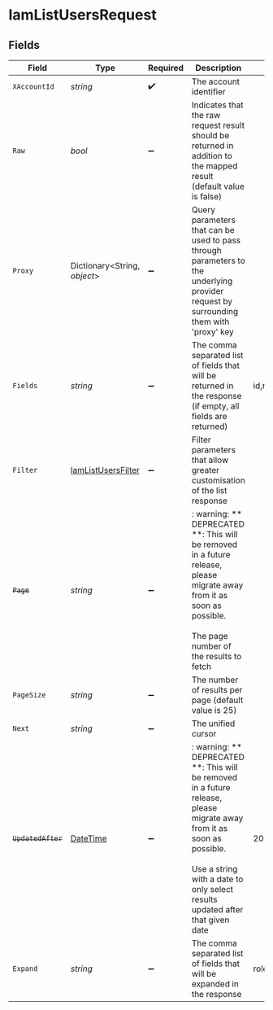 # IamListUsersRequest


## Fields

| Field                                                                                                                                                                                                      | Type                                                                                                                                                                                                       | Required                                                                                                                                                                                                   | Description                                                                                                                                                                                                | Example                                                                                                                                                                                                    |
| ---------------------------------------------------------------------------------------------------------------------------------------------------------------------------------------------------------- | ---------------------------------------------------------------------------------------------------------------------------------------------------------------------------------------------------------- | ---------------------------------------------------------------------------------------------------------------------------------------------------------------------------------------------------------- | ---------------------------------------------------------------------------------------------------------------------------------------------------------------------------------------------------------- | ---------------------------------------------------------------------------------------------------------------------------------------------------------------------------------------------------------- |
| `XAccountId`                                                                                                                                                                                               | *string*                                                                                                                                                                                                   | :heavy_check_mark:                                                                                                                                                                                         | The account identifier                                                                                                                                                                                     |                                                                                                                                                                                                            |
| `Raw`                                                                                                                                                                                                      | *bool*                                                                                                                                                                                                     | :heavy_minus_sign:                                                                                                                                                                                         | Indicates that the raw request result should be returned in addition to the mapped result (default value is false)                                                                                         |                                                                                                                                                                                                            |
| `Proxy`                                                                                                                                                                                                    | Dictionary<String, *object*>                                                                                                                                                                               | :heavy_minus_sign:                                                                                                                                                                                         | Query parameters that can be used to pass through parameters to the underlying provider request by surrounding them with 'proxy' key                                                                       |                                                                                                                                                                                                            |
| `Fields`                                                                                                                                                                                                   | *string*                                                                                                                                                                                                   | :heavy_minus_sign:                                                                                                                                                                                         | The comma separated list of fields that will be returned in the response (if empty, all fields are returned)                                                                                               | id,remote_id,first_name,last_name,name,primary_email_address,username,roles,groups,status,avatar,is_bot_user,last_active_at,last_login_at,created_at,updated_at,multi_factor_enabled,unified_custom_fields |
| `Filter`                                                                                                                                                                                                   | [IamListUsersFilter](../../Models/Requests/IamListUsersFilter.md)                                                                                                                                          | :heavy_minus_sign:                                                                                                                                                                                         | Filter parameters that allow greater customisation of the list response                                                                                                                                    |                                                                                                                                                                                                            |
| ~~`Page`~~                                                                                                                                                                                                 | *string*                                                                                                                                                                                                   | :heavy_minus_sign:                                                                                                                                                                                         | : warning: ** DEPRECATED **: This will be removed in a future release, please migrate away from it as soon as possible.<br/><br/>The page number of the results to fetch                                   |                                                                                                                                                                                                            |
| `PageSize`                                                                                                                                                                                                 | *string*                                                                                                                                                                                                   | :heavy_minus_sign:                                                                                                                                                                                         | The number of results per page (default value is 25)                                                                                                                                                       |                                                                                                                                                                                                            |
| `Next`                                                                                                                                                                                                     | *string*                                                                                                                                                                                                   | :heavy_minus_sign:                                                                                                                                                                                         | The unified cursor                                                                                                                                                                                         |                                                                                                                                                                                                            |
| ~~`UpdatedAfter`~~                                                                                                                                                                                         | [DateTime](https://learn.microsoft.com/en-us/dotnet/api/system.datetime?view=net-5.0)                                                                                                                      | :heavy_minus_sign:                                                                                                                                                                                         | : warning: ** DEPRECATED **: This will be removed in a future release, please migrate away from it as soon as possible.<br/><br/>Use a string with a date to only select results updated after that given date | 2020-01-01T00:00:00.000Z                                                                                                                                                                                   |
| `Expand`                                                                                                                                                                                                   | *string*                                                                                                                                                                                                   | :heavy_minus_sign:                                                                                                                                                                                         | The comma separated list of fields that will be expanded in the response                                                                                                                                   | roles,groups                                                                                                                                                                                               |